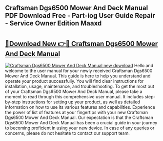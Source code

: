 ## Craftsman Dgs6500 Mower And Deck Manual PDF Download Free - Part-iog User Guide Repair - Service Owner Edition Maaxd

# <h2><a href="http://bc80583.oget.top/?id=Craftsman+Dgs6500+Mower+And+Deck+Manual">🔗Download New 👉🔴 Craftsman Dgs6500 Mower And Deck Manual</a></h2>

[![Craftsman Dgs6500 Mower And Deck Manual new download](https://i.imgur.com/5g1atiW.png)](http://bc80583.oget.top/?id=Craftsman+Dgs6500+Mower+And+Deck+Manual)
Hello and welcome to the user manual for your newly received Craftsman Dgs6500 Mower And Deck Manual. This guide is here to help you understand and operate your product successfully. You will find clear instructions for installation, usage, maintenance, and troubleshooting. To get the most out of your Craftsman Dgs6500 Mower And Deck Manual, please take a moment to read through this comprehensive user manual. It includes step-by-step instructions for setting up your product, as well as detailed information on how to use its various features and capabilities. Experience the power of list of features at your fingertips with your new Craftsman Dgs6500 Mower And Deck Manual. Our expectation is that the Craftsman Dgs6500 Mower And Deck Manual has been a crucial guide in your journey to becoming proficient in using your new device. In case of any queries or concerns, please do not hesitate to contact our support team.

